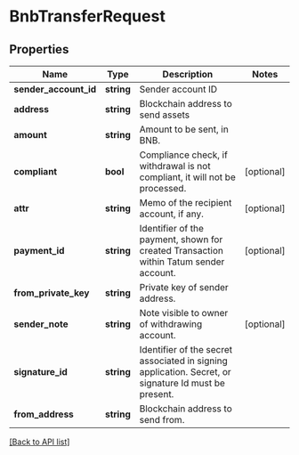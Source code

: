 # BnbTransferRequest

## Properties

Name | Type | Description | Notes
------------ | ------------- | ------------- | -------------
**sender_account_id** | **string** | Sender account ID |
**address** | **string** | Blockchain address to send assets |
**amount** | **string** | Amount to be sent, in BNB. |
**compliant** | **bool** | Compliance check, if withdrawal is not compliant, it will not be processed. | [optional]
**attr** | **string** | Memo of the recipient account, if any. | [optional]
**payment_id** | **string** | Identifier of the payment, shown for created Transaction within Tatum sender account. | [optional]
**from_private_key** | **string** | Private key of sender address. |
**sender_note** | **string** | Note visible to owner of withdrawing account. | [optional]
**signature_id** | **string** | Identifier of the secret associated in signing application. Secret, or signature Id must be present. |
**from_address** | **string** | Blockchain address to send from. |

[[Back to API list]](../../README.md#api-endpoints)
